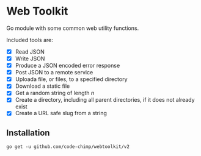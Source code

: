 # Web Toolkit

Go module with some common web utility functions.

Included tools are:

- [x] Read JSON
- [x] Write JSON
- [x] Produce a JSON encoded error response
- [x] Post JSON to a remote service
- [x] Uploada file, or files, to a specified directory
- [x] Download a static file
- [x] Get a random string of length *n*
- [x] Create a directory, including all parent directories, if it does not already exist
- [x] Create a URL safe slug from a string

## Installation

`go get -u github.com/code-chimp/webtoolkit/v2`
